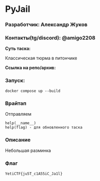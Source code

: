 # PyJail

### Разработчик: Александр Жуков

### Контакты(tg/discord): @amigo2208

**Суть таска:**

Классическая тюрма в питончике


**Ссылка на репо/архив:** 

### Запуск:

```
docker compose up --build
```

### Врайтап

Отправляем
```
help(__name__)
help(flag) - для обновленного таска
```

### Описание

Небольшая разминка

### Флаг

```
YetiCTF{ju5T_c1A55iC_Ja1l}
```
